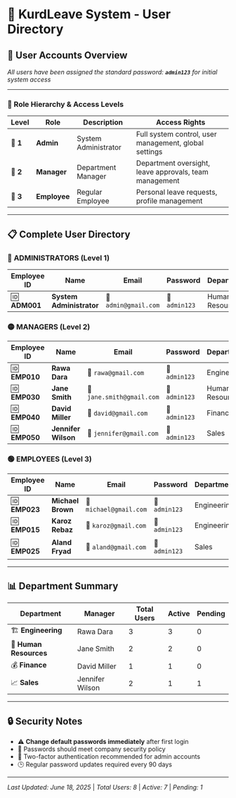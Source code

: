 # 🏢 KurdLeave System - User Directory

## 👥 User Accounts Overview

_All users have been assigned the standard password: **`admin123`** for initial system access_

---

### 🔐 Role Hierarchy & Access Levels

| Level    | Role         | Description          | Access Rights                                          |
| -------- | ------------ | -------------------- | ------------------------------------------------------ |
| 🥇 **1** | **Admin**    | System Administrator | Full system control, user management, global settings  |
| 🥈 **2** | **Manager**  | Department Manager   | Department oversight, leave approvals, team management |
| 🥉 **3** | **Employee** | Regular Employee     | Personal leave requests, profile management            |

---

## 📋 Complete User Directory

### 🔴 **ADMINISTRATORS** (Level 1)

| Employee ID   | Name                     | Email                | Password      | Department      | Status    | Join Date  |
| ------------- | ------------------------ | -------------------- | ------------- | --------------- | --------- | ---------- |
| 🆔 **ADM001** | **System Administrator** | 📧 `admin@gmail.com` | 🔑 `admin123` | Human Resources | ✅ Active | 2023-01-01 |

### 🟡 **MANAGERS** (Level 2)

| Employee ID   | Name                | Email                     | Password      | Department      | Status    | Join Date  | Reports To |
| ------------- | ------------------- | ------------------------- | ------------- | --------------- | --------- | ---------- | ---------- |
| 🆔 **EMP010** | **Rawa Dara**       | 📧 `rawa@gmail.com`       | 🔑 `admin123` | Engineering     | ✅ Active | 2023-01-15 | Admin      |
| 🆔 **EMP030** | **Jane Smith**      | 📧 `jane.smith@gmail.com` | 🔑 `admin123` | Human Resources | ✅ Active | 2023-01-10 | Admin      |
| 🆔 **EMP040** | **David Miller**    | 📧 `david@gmail.com`      | 🔑 `admin123` | Finance         | ✅ Active | 2023-01-20 | Admin      |
| 🆔 **EMP050** | **Jennifer Wilson** | 📧 `jennifer@gmail.com`   | 🔑 `admin123` | Sales           | ✅ Active | 2023-01-25 | Admin      |

### 🟢 **EMPLOYEES** (Level 3)

| Employee ID   | Name              | Email                  | Password      | Department  | Status     | Join Date  | Reports To      |
| ------------- | ----------------- | ---------------------- | ------------- | ----------- | ---------- | ---------- | --------------- |
| 🆔 **EMP023** | **Michael Brown** | 📧 `michael@gmail.com` | 🔑 `admin123` | Engineering | ✅ Active  | 2023-02-01 | Rawa Dara       |
| 🆔 **EMP015** | **Karoz Rebaz**   | 📧 `karoz@gmail.com`   | 🔑 `admin123` | Engineering | ✅ Active  | 2023-02-15 | Rawa Dara       |
| 🆔 **EMP025** | **Aland Fryad**   | 📧 `aland@gmail.com`   | 🔑 `admin123` | Sales       | ⏳ Pending | 2023-04-28 | Jennifer Wilson |

---

## 📊 Department Summary

| Department             | Manager         | Total Users | Active | Pending |
| ---------------------- | --------------- | ----------- | ------ | ------- |
| 🏗️ **Engineering**     | Rawa Dara       | 3           | 3      | 0       |
| 👥 **Human Resources** | Jane Smith      | 2           | 2      | 0       |
| 💰 **Finance**         | David Miller    | 1           | 1      | 0       |
| 📈 **Sales**           | Jennifer Wilson | 2           | 1      | 1       |

---

## 🔒 Security Notes

- ⚠️ **Change default passwords immediately** after first login
- 🔐 Passwords should meet company security policy
- 📱 Two-factor authentication recommended for admin accounts
- 🕒 Regular password updates required every 90 days

---

_Last Updated: June 18, 2025_ | _Total Users: 8_ | _Active: 7_ | _Pending: 1_
